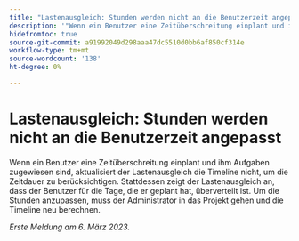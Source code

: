 ```yaml
---
title: "Lastenausgleich: Stunden werden nicht an die Benutzerzeit angepasst."
description: '"Wenn ein Benutzer eine Zeitüberschreitung einplant und ihm Aufgaben zugewiesen sind, aktualisiert der Lastenausgleich die Timeline nicht, um die Zeitdauer zu berücksichtigen. Stattdessen zeigt der Lastenausgleich an, dass der Benutzer für die Tage, die er geplant hat, überverteilt ist. Um die Stunden anzupassen, muss der Administrator in das Projekt gehen und die Timeline neu berechnen.'
hidefromtoc: true
source-git-commit: a91992049d298aaa47dc5510d0bb6af850cf314e
workflow-type: tm+mt
source-wordcount: '138'
ht-degree: 0%

---
```



# Lastenausgleich: Stunden werden nicht an die Benutzerzeit angepasst

Wenn ein Benutzer eine Zeitüberschreitung einplant und ihm Aufgaben zugewiesen sind, aktualisiert der Lastenausgleich die Timeline nicht, um die Zeitdauer zu berücksichtigen. Stattdessen zeigt der Lastenausgleich an, dass der Benutzer für die Tage, die er geplant hat, überverteilt ist. Um die Stunden anzupassen, muss der Administrator in das Projekt gehen und die Timeline neu berechnen.

_Erste Meldung am 6. März 2023._

